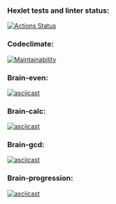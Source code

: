 ### Hexlet tests and linter status:
[![Actions Status](https://github.com/constvict/frontend-project-44/workflows/hexlet-check/badge.svg)](https://github.com/constvict/frontend-project-44/actions)
### Codeclimate:
[![Maintainability](https://api.codeclimate.com/v1/badges/316e9e6f065340b6cc19/maintainability)](https://codeclimate.com/github/constvict/frontend-project-44/maintainability)
### Brain-even:
[![asciicast](https://asciinema.org/a/nl70bs7KBtkJe00U9YTfUKN4n.svg)](https://asciinema.org/a/nl70bs7KBtkJe00U9YTfUKN4n)
### Brain-calc:
[![asciicast](https://asciinema.org/a/UyofmP3VNWazuAxuyshDBjX0e.svg)](https://asciinema.org/a/UyofmP3VNWazuAxuyshDBjX0e)
### Brain-gcd:
[![asciicast](https://asciinema.org/a/8yDw5hyqGOavLVJXR9prR3QUw.svg)](https://asciinema.org/a/8yDw5hyqGOavLVJXR9prR3QUw)
### Brain-progression:
[![asciicast](https://asciinema.org/a/X3vbhFy8GyiOA2EuZdfJYnAib.svg)](https://asciinema.org/a/X3vbhFy8GyiOA2EuZdfJYnAib)